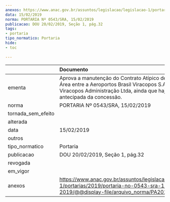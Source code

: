 ```yaml
---
anexos: https://www.anac.gov.br/assuntos/legislacao/legislacao-1/portarias/2019/portaria-no-0543-sra-15-02-2019/@@display-file/arquivo_norma/PA2019-0543.pdf
data: 15/02/2019
norma: PORTARIA Nº 0543/SRA, 15/02/2019
publicacao: DOU 20/02/2019, Seção 1, pág.32
tags:
- portaria
tipo_normatico: Portaria
hide: 
- toc 
 
---
```


|                    | Documento                                                                                                                                                                                    |
|:-------------------|:---------------------------------------------------------------------------------------------------------------------------------------------------------------------------------------------|
| ementa             | Aprova a manutenção do Contrato Atípico de Cessão de Área entre a Aeroportos Brasil Viracopos S.A. e a Esatas Viracopos Administração Ltda, ainda que haja extinção antecipada da concessão. |
| norma              | PORTARIA Nº 0543/SRA, 15/02/2019                                                                                                                                                             |
| tornada_sem_efeito |                                                                                                                                                                                              |
| alterada           |                                                                                                                                                                                              |
| data               | 15/02/2019                                                                                                                                                                                   |
| outros             |                                                                                                                                                                                              |
| tipo_normatico     | Portaria                                                                                                                                                                                     |
| publicacao         | DOU 20/02/2019, Seção 1, pág.32                                                                                                                                                              |
| revogada           |                                                                                                                                                                                              |
| em_vigor           |                                                                                                                                                                                              |
| anexos             | https://www.anac.gov.br/assuntos/legislacao/legislacao-1/portarias/2019/portaria-no-0543-sra-15-02-2019/@@display-file/arquivo_norma/PA2019-0543.pdf                                         |
